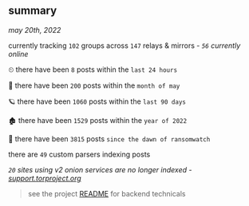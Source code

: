 
## summary
_may 20th, 2022_

currently tracking `102` groups across `147` relays & mirrors - _`56` currently online_

⏲ there have been `8` posts within the `last 24 hours`

🦈 there have been `200` posts within the `month of may`

🪐 there have been `1060` posts within the `last 90 days`

🏚 there have been `1529` posts within the `year of 2022`

🦕 there have been `3815` posts `since the dawn of ransomwatch`

there are `49` custom parsers indexing posts

_`20` sites using v2 onion services are no longer indexed - [support.torproject.org](https://support.torproject.org/onionservices/v2-deprecation/)_

> see the project [README](https://github.com/joshhighet/ransomwatch#ransomwatch--) for backend technicals
